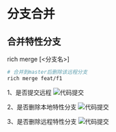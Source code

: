 # 分支合并

## 合并特性分支
rich merge [<分支名>]

```sh
# 合并到master后删除该远程分支
rich merge feat/f1
```

1、是否提交远程
![代码提交](/assets/merge1.png)

2、是否删除本地特性分支
![代码提交](/assets/merge2.png)

3、是否删除远程特性分支
![代码提交](/assets/merge3.png)